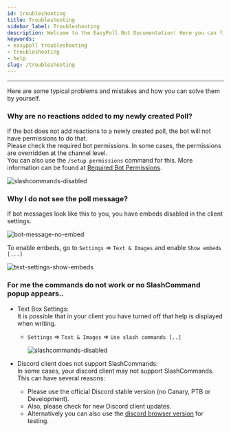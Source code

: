 ```yaml
---
id: troubleshooting
title: Troubleshooting
sidebar_label: Troubleshooting
description: Welcome to the EasyPoll Bot Documentation! Here you can find a lot of useful information.
keywords:
- easypoll troubleshooting
- troubleshooting
- help
slug: /troubleshooting
---
```


---

Here are some typical problems and mistakes and how you can solve them by yourself.

### Why are no reactions added to my newly created Poll?
If the bot does not add reactions to a newly created poll, the bot will not have permissions to do that.  
Please check the required bot permissions. In some cases, the permissions are overridden at the channel level.  
You can also use the `/setup permissions` command for this. More information can be found at [Required Bot Permissions](/permissions/required-bot-permissions.md).

![slashcommands-disabled](/images/troubleshooting/setup-permissions.png)

### Why I do not see the poll message?
If bot messages look like this to you, you have embeds disabled in the client settings.

![bot-message-no-embed](/images/troubleshooting/bot-message-no-embed.png)

To enable embeds, go to `Settings` => `Text & Images` and enable `Show embeds [...]`

![text-settings-show-embeds](/images/troubleshooting/text-settings-show-embeds.png)

### For me the commands do not work or no SlashCommand popup appears..
- Text Box Settings:  
  It is possible that in your client you have turned off that help is displayed when writing.
  - `Settings` => `Text & Images` => `Use slash commands [..]`

    ![slashcommands-disabled](/images/troubleshooting/slashcommands-disabled.png)

- Discord client does not support SlashCommands:  
  In some cases, your discord client may not support SlashCommands. This can have several reasons:
  - Please use the official Discord stable version (no Canary, PTB or Development).
  - Also, please check for new Discord client updates.
  - Alternatively you can also use the [discord browser version](https://discord.com/app) for testing.